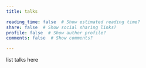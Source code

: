 ```yaml
---
title: talks

reading_time: false  # Show estimated reading time?
share: false  # Show social sharing links?
profile: false  # Show author profile?
comments: false  # Show comments?

---
```


list talks here

